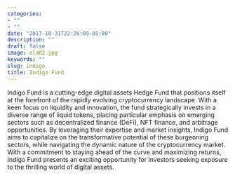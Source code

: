 ```yaml
---
categories:
- ""
- ""
date: "2017-10-31T22:26:09-05:00"
description: ""
draft: false
image: ola02.jpg
keywords: ""
slug: indigo
title: Indigo Fund
---
```

Indigo Fund is a cutting-edge digital assets Hedge Fund that positions itself at the forefront of the rapidly evolving cryptocurrency landscape. With a keen focus on liquidity and innovation, the fund strategically invests in a diverse range of liquid tokens, placing particular emphasis on emerging sectors such as decentralized finance (DeFi), NFT finance, and arbitrage opportunities. By leveraging their expertise and market insights, Indigo Fund aims to capitalize on the transformative potential of these burgeoning sectors, while navigating the dynamic nature of the cryptocurrency market. With a commitment to staying ahead of the curve and maximizing returns, Indigo Fund presents an exciting opportunity for investors seeking exposure to the thrilling world of digital assets.